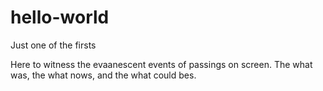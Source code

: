 # hello-world
Just one of the firsts

Here to witness the evaanescent events of passings on screen. The what was, the what nows, and the what could bes.
